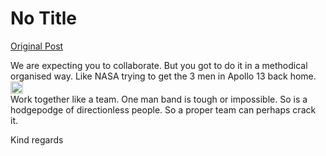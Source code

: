 # No Title

[Original Post](https://discourse.onlinedegree.iitm.ac.in/t/168449/43)

<p>We are expecting you to collaborate. But you got to do it in a methodical organised way. Like NASA trying to get the 3 men in Apollo 13 back home. <img src="https://emoji.discourse-cdn.com/google/wink.png?v=12" title=":wink:" class="emoji" alt=":wink:" loading="lazy" width="20" height="20"><br>
Work together like a team. One man band is tough or impossible. So is a hodgepodge of directionless people. So a proper team can perhaps crack it.</p>
<p>Kind regards</p>